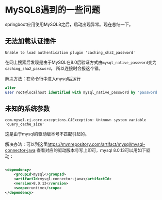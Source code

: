 # MySQL8遇到的一些问题

springboot应用使用MySQL8之后，启动出现异常。现在总结一下。

## 无法加载认证插件

`Unable to load authentication plugin 'caching_sha2_password'`

在网上搜索后发现是由于MySQL在8.0后验证方式由`mysql_native_password`变为`caching_sha2_password`， 所以连接时会报这个错。

解决方法：在命令行中进入mysql后运行

```sql
alter
user root@localhost identified with mysql_native_password by 'password';
```

## 未知的系统参数

`com.mysql.cj.core.exceptions.CJException: Unknown system variable 'query_cache_size'`

这是由于mysql的驱动版本号不匹配引起的。

解决办法：可以到这里<https://mvnrepository.com/artifact/mysql/mysql-connector-java>
查看对应的驱动版本号写上即可，mysql 8.0.13可以用如下驱动：

```xml

<dependency>
    <groupId>mysql</groupId>
    <artifactId>mysql-connector-java</artifactId>
    <version>8.0.13</version>
    <scope>runtime</scope>
</dependency>
```
